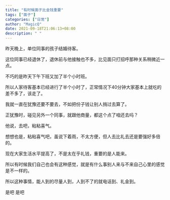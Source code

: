 ```yaml
---
title: "有时候面子比金钱重要"
tags: ["面子"]
categories: ["日常"]
author: "MagicQ"
date: 2021-09-18T21:06:13+08:00
description: " "
---
```


昨天晚上，单位同事的孩子结婚待客。

这位同事已经退休了，退休前与他接触也不多，比见面只打招呼那种关系稍微近一点。

不巧的是昨天下午下班又加了半个小时班。

所以人家待客基本已经进行了半个小时了，正常情况下40分钟大家基本上就吃的差不多了，该走了。

我就一直在犹豫还要不要去，不如把份子钱让别人捎过去算了。

正犹豫时，碰见另外一个同事，就跟他商量，都这个点了咱还去吗？

他说，去吧，粘粘喜气。

想想也是，粘粘喜气吧，虽说下着雨，不太方便，但人去比礼去还是要强好多倍的。

现在大家生活水平提高了，不是太在乎礼钱，重要的是人能来。

所以有时候我们自己也会有这种感觉，就是有什么事别人来与不来自己心里的感觉是不一样的。

所以这种事情，能人到的尽量人到，人到不了的就电话到、礼金到。

是吧  是吧  


